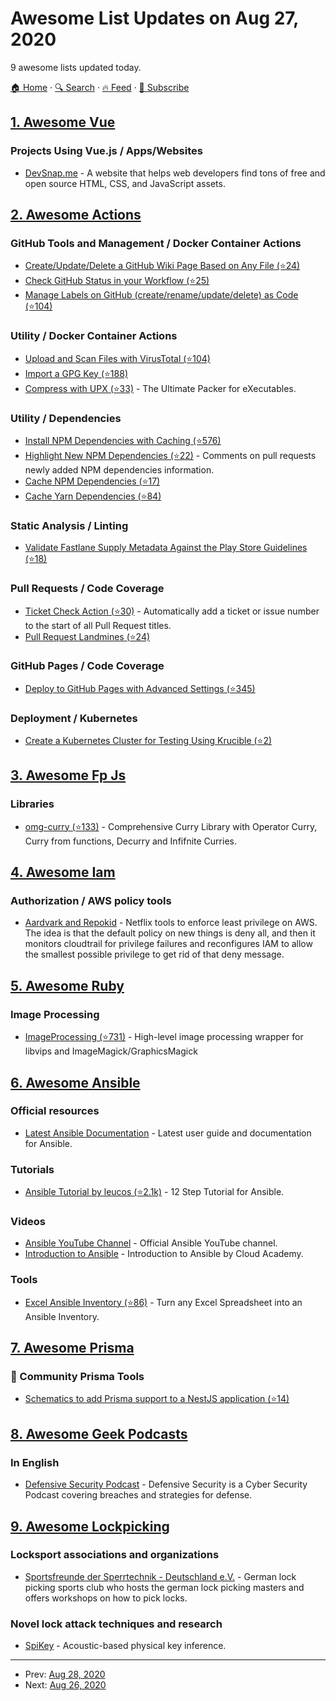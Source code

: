 # Awesome List Updates on Aug 27, 2020

9 awesome lists updated today.

[🏠 Home](/README.md) · [🔍 Search](https://www.trackawesomelist.com/search/) · [🔥 Feed](https://www.trackawesomelist.com/rss.xml) · [📮 Subscribe](https://trackawesomelist.us17.list-manage.com/subscribe?u=d2f0117aa829c83a63ec63c2f&id=36a103854c)



## [1. Awesome Vue](/content/vuejs/awesome-vue/README.md)

### Projects Using Vue.js / Apps/Websites

*   [DevSnap.me](https://devsnap.me) - A website that helps web developers find tons of free and open source HTML, CSS, and JavaScript assets.

## [2. Awesome Actions](/content/sdras/awesome-actions/README.md)

### GitHub Tools and Management / Docker Container Actions

*   [Create/Update/Delete a GitHub Wiki Page Based on Any File (⭐24)](https://github.com/Andrew-Chen-Wang/github-wiki-action)
*   [Check GitHub Status in your Workflow (⭐25)](https://github.com/crazy-max/ghaction-github-status)
*   [Manage Labels on GitHub (create/rename/update/delete) as Code (⭐104)](https://github.com/crazy-max/ghaction-github-labeler)

### Utility / Docker Container Actions

*   [Upload and Scan Files with VirusTotal (⭐104)](https://github.com/crazy-max/ghaction-virustotal)
*   [Import a GPG Key (⭐188)](https://github.com/crazy-max/ghaction-import-gpg)
*   [Compress with UPX (⭐33)](https://github.com/crazy-max/ghaction-upx) - The Ultimate Packer for eXecutables.

### Utility / Dependencies

*   [Install NPM Dependencies with Caching (⭐576)](https://github.com/bahmutov/npm-install)
*   [Highlight New NPM Dependencies (⭐22)](https://github.com/hiwelo/new-dependencies-action) - Comments on pull requests newly added NPM dependencies information.
*   [Cache NPM Dependencies (⭐17)](https://github.com/c-hive/gha-npm-cache)
*   [Cache Yarn Dependencies (⭐84)](https://github.com/c-hive/gha-yarn-cache)

### Static Analysis / Linting

*   [Validate Fastlane Supply Metadata Against the Play Store Guidelines (⭐18)](https://github.com/ashutoshgngwr/validate-fastlane-supply-metadata)

### Pull Requests / Code Coverage

*   [Ticket Check Action (⭐30)](https://github.com/neofinancial/ticket-check-action) - Automatically add a ticket or issue number to the start of all Pull Request titles.
*   [Pull Request Landmines (⭐24)](https://github.com/tylermurry/github-pr-landmine)

### GitHub Pages / Code Coverage

*   [Deploy to GitHub Pages with Advanced Settings (⭐345)](https://github.com/crazy-max/ghaction-github-pages)

### Deployment / Kubernetes

*   [Create a Kubernetes Cluster for Testing Using Krucible (⭐2)](https://github.com/Krucible/krucible-github-action)

## [3. Awesome Fp Js](/content/stoeffel/awesome-fp-js/README.md)

### Libraries

*   [omg-curry (⭐133)](https://github.com/Debdut/omg-curry) - Comprehensive Curry Library with Operator Curry, Curry from functions, Decurry and Infifnite Curries.

## [4. Awesome Iam](/content/kdeldycke/awesome-iam/README.md)

### Authorization / AWS policy tools

*   [Aardvark and Repokid](https://netflixtechblog.com/introducing-aardvark-and-repokid-53b081bf3a7e) - Netflix tools to enforce least privilege on AWS. The idea is that the default policy on new things is deny all, and then it monitors cloudtrail for privilege failures and reconfigures IAM to allow the smallest possible privilege to get rid of that deny message.

## [5. Awesome Ruby](/content/markets/awesome-ruby/README.md)

### Image Processing

*   [ImageProcessing (⭐731)](https://github.com/janko/image_processing) - High-level image processing wrapper for libvips and ImageMagick/GraphicsMagick

## [6. Awesome Ansible](/content/ansible-community/awesome-ansible/README.md)

### Official resources

*   [Latest Ansible Documentation](https://docs.ansible.com/ansible/latest/user_guide/index.html) - Latest user guide and documentation for Ansible.

### Tutorials

*   [Ansible Tutorial by leucos (⭐2.1k)](https://github.com/leucos/ansible-tuto) - 12 Step Tutorial for Ansible.

### Videos

*   [Ansible YouTube Channel](https://www.youtube.com/channel/UCPJo5UY1KsP7J1BuHmiWNzQ) - Official Ansible YouTube channel.
*   [Introduction to Ansible](https://youtu.be/iVWmbStE1MM) - Introduction to Ansible by Cloud Academy.

### Tools

*   [Excel Ansible Inventory (⭐86)](https://github.com/KeyboardInterrupt/ansible_xlsx_inventory) - Turn any Excel Spreadsheet into an Ansible Inventory.

## [7. Awesome Prisma](/content/catalinmiron/awesome-prisma/README.md)

### :safety_vest: Community Prisma Tools

*   [Schematics to add Prisma support to a NestJS application (⭐14)](https://github.com/marcjulian/nestjs-prisma)

## [8. Awesome Geek Podcasts](/content/ayr-ton/awesome-geek-podcasts/README.md)

### In English

*   [Defensive Security Podcast](https://defensivesecurity.org/category/podcast/) - Defensive Security is a Cyber Security Podcast covering breaches and strategies for defense.

## [9. Awesome Lockpicking](/content/fabacab/awesome-lockpicking/README.md)

### Locksport associations and organizations

*   [Sportsfreunde der Sperrtechnik - Deutschland e.V.](https://blog.ssdev.org/) - German lock picking sports club who hosts the german lock picking masters and offers workshops on how to pick locks.

### Novel lock attack techniques and research

*   [SpiKey](https://www.comp.nus.edu.sg/\~junhan/papers/SpiKey_HotMobile20_CamReady.pdf) - Acoustic-based physical key inference.

---

- Prev: [Aug 28, 2020](/content/2020/08/28/README.md)
- Next: [Aug 26, 2020](/content/2020/08/26/README.md)